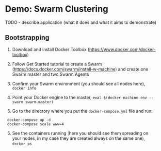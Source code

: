 Demo: Swarm Clustering
===
TODO - describe application (what it does and what it aims to demonstrate)

Bootstrapping
---
1. Download and install Docker Toolbox
   (https://www.docker.com/docker-toolbox)

2. Follow Get Started tutorial to create a Swarm (https://docs.docker.com/swarm/install-w-machine) and create one Swarm master and two Swarm Agents

3. Confirm your Swarm environment (you should see all nodes here), `docker info`

3. Point your Docker engine to the master, `eval $(docker-machine env --swarm swarm-master)`

4. Go to the directory where you put the `docker-compose.yml` file and run:
  ```
   docker-compose up -d
   docker-compose scale www=4
   ```

5. See the containers running (here you should see them spreading on your nodes, in my case they are created always on the same one), `docker ps`
